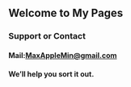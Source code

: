 ## Welcome to My Pages



### Support or Contact

#### Mail:MaxAppleMin@gmail.com
#### We’ll help you sort it out.
